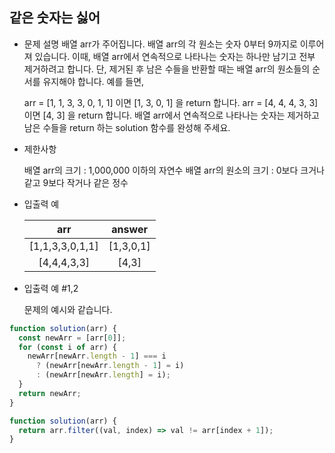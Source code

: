 ## 같은 숫자는 싫어

- 문제 설명
  배열 arr가 주어집니다. 배열 arr의 각 원소는 숫자 0부터 9까지로 이루어져 있습니다. 이때, 배열 arr에서 연속적으로 나타나는 숫자는 하나만 남기고 전부 제거하려고 합니다. 단, 제거된 후 남은 수들을 반환할 때는 배열 arr의 원소들의 순서를 유지해야 합니다. 예를 들면,

  arr = [1, 1, 3, 3, 0, 1, 1] 이면 [1, 3, 0, 1] 을 return 합니다.
  arr = [4, 4, 4, 3, 3] 이면 [4, 3] 을 return 합니다.
  배열 arr에서 연속적으로 나타나는 숫자는 제거하고 남은 수들을 return 하는 solution 함수를 완성해 주세요.

- 제한사항

  배열 arr의 크기 : 1,000,000 이하의 자연수
  배열 arr의 원소의 크기 : 0보다 크거나 같고 9보다 작거나 같은 정수

- 입출력 예

  |       arr       |  answer   |
  | :-------------: | :-------: |
  | [1,1,3,3,0,1,1] | [1,3,0,1] |
  |   [4,4,4,3,3]   |   [4,3]   |

- 입출력 예 #1,2

  문제의 예시와 같습니다.

```jsx
function solution(arr) {
  const newArr = [arr[0]];
  for (const i of arr) {
    newArr[newArr.length - 1] === i
      ? (newArr[newArr.length - 1] = i)
      : (newArr[newArr.length] = i);
  }
  return newArr;
}
```

```jsx
function solution(arr) {
  return arr.filter((val, index) => val != arr[index + 1]);
}
```
